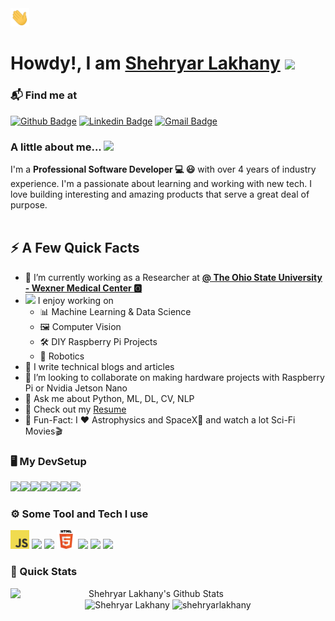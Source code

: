 <img width="30px" margin="0px" src="https://raw.githubusercontent.com/ABSphreak/ABSphreak/master/gifs/Hi.gif">
<h1>Howdy!, I am <a href="https://github.com/Shehryarlakhany">Shehryar Lakhany</a> <img height="30px" src="https://emojis.slackmojis.com/emojis/images/1531849430/4246/blob-sunglasses.gif?1531849430"></h1>
</h1>

### 📬 Find me at
[![Github Badge](http://img.shields.io/badge/-Github-black?style=flat-square&logo=github&link=https://github.com/Shehryarlakhany/)](https://github.com/Shehryarlakhany/) 
[![Linkedin Badge](https://img.shields.io/badge/-LinkedIn-blue?style=flat-square&logo=Linkedin&logoColor=white&link=https://www.linkedin.com/in/shairyar-lakhany-78219621a/)](https://www.linkedin.com/in/shairyar-lakhany-78219621a/)
[![Gmail Badge](https://img.shields.io/badge/-Gmail-d14836?style=flat-square&logo=Gmail&logoColor=white&link=mailto:shehryar.lakhany@gmail.com)](mailto:shehryar.lakhany@gmail.com)


### A little about me...  <img src="https://media.giphy.com/media/VgCDAzcKvsR6OM0uWg/giphy.gif" width="50"> 
I'm a **Professional Software Developer 💻 😃** with over 4 years of industry experience. I'm a passionate about learning and working with new tech. I love building interesting and amazing products that serve a great deal of purpose. <br/><br/>




## ⚡️ A Few Quick Facts

- 🔭 I’m currently working as a Researcher at **[@ The Ohio State University - Wexner Medical Center 🅾️](https://wexnermedical.osu.edu/)**
- <img src="https://media.giphy.com/media/WUlplcMpOCEmTGBtBW/giphy.gif" width="30">  I enjoy working on
  - 📊 Machine Learning & Data Science
  - 🖼 Computer Vision
  - 🛠 DIY Raspberry Pi Projects
  - 🤖 Robotics
- 📝 I write technical blogs and articles
- 👯 I’m looking to collaborate on making hardware projects with Raspberry Pi or Nvidia Jetson Nano
- 💬 Ask me about Python, ML, DL, CV, NLP
- 📙 Check out my [Resume](https://www.linkedin.com/in/hemanthkollipara/)
- 🎉 Fun-Fact: I ❤️ Astrophysics and SpaceX🚀 and watch a lot Sci-Fi Movies🎬

  
### 🖥️ My DevSetup
<img src="https://img.shields.io/badge/Probook-555555.svg?&style=flat-square&logo=hp&logoColor=0096d6"><img src="https://img.shields.io/badge/Windows-555555.svg?&style=flat-square&logo=windows&logoColor=0078D6"><img src="https://img.shields.io/badge/Chrome-555555.svg?&style=flat-square&logo=google-chrome&logoColor=FABC0C"><img src="https://img.shields.io/badge/VS Code-555555?style=flat-square&logo=visual-studio-code&logoColor=007ACC"><img src="https://img.shields.io/badge/Postman-555555?style=flat-square&logo=postman&logoColor=EF5B25"><img src="https://img.shields.io/badge/Terminal-555555.svg?&style=flat-square&logo=cmd&logoColor=white"><img src="https://img.shields.io/badge/Slack-555555.svg?&style=flat-square&logo=slack&logoColor=1ED760"> 

### ⚙️ Some Tool and Tech I use
<code><img height="30" src="https://raw.githubusercontent.com/github/explore/80688e429a7d4ef2fca1e82350fe8e3517d3494d/topics/javascript/javascript.png"></code>
<code><img height="30" src="https://avatars3.githubusercontent.com/u/9950313?s=200&v=4"></code>
<code><img height="30" src="https://avatars1.githubusercontent.com/u/45120?s=200&v=4"></code>
<code><img height="30" src="https://raw.githubusercontent.com/github/explore/80688e429a7d4ef2fca1e82350fe8e3517d3494d/topics/html/html.png"></code>
<code><img height="30" src="https://avatars1.githubusercontent.com/u/1517864?s=200&v=4"></code>
<code><img height="30" src="https://avatars1.githubusercontent.com/u/2918581?s=200&v=4"></code>
<code><img height="30" src="https://avatars3.githubusercontent.com/u/18133?s=200&v=4"></code>


### 🚀 Quick Stats
<p align="center">
<img width="450" align="left" src="https://github-readme-stats.vercel.app/api?username=Shehryarlakhany&show_icons=true&line_height=21&theme=react" alt="Shehryar Lakhany's Github Stats" />
<img width="340" height="155" align="center" src="https://github-readme-stats.vercel.app/api/top-langs?username=shehryarlakhany&show_icons=true&locale=en&layout=compact&theme=react" alt="Shehryar Lakhany" />
     <img align="center" src="https://github-readme-streak-stats.herokuapp.com/?user=shehryarlakhany&show_icons=true&locale=en&theme=react" alt="shehryarlakhany" />
</p>
